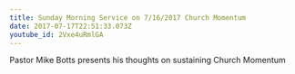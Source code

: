 ```yaml
---
title: Sunday Morning Service on 7/16/2017 Church Momentum
date: 2017-07-17T22:51:33.073Z
youtube_id: 2Vxe4uRmlGA
---
```

Pastor Mike Botts presents his thoughts on sustaining Church Momentum

